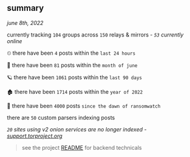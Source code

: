 
## summary
_june 8th, 2022_

currently tracking `104` groups across `150` relays & mirrors - _`53` currently online_

⏲ there have been `4` posts within the `last 24 hours`

🦈 there have been `81` posts within the `month of june`

🪐 there have been `1061` posts within the `last 90 days`

🏚 there have been `1714` posts within the `year of 2022`

🦕 there have been `4000` posts `since the dawn of ransomwatch`

there are `50` custom parsers indexing posts

_`20` sites using v2 onion services are no longer indexed - [support.torproject.org](https://support.torproject.org/onionservices/v2-deprecation/)_

> see the project [README](https://github.com/joshhighet/ransomwatch#ransomwatch--) for backend technicals
